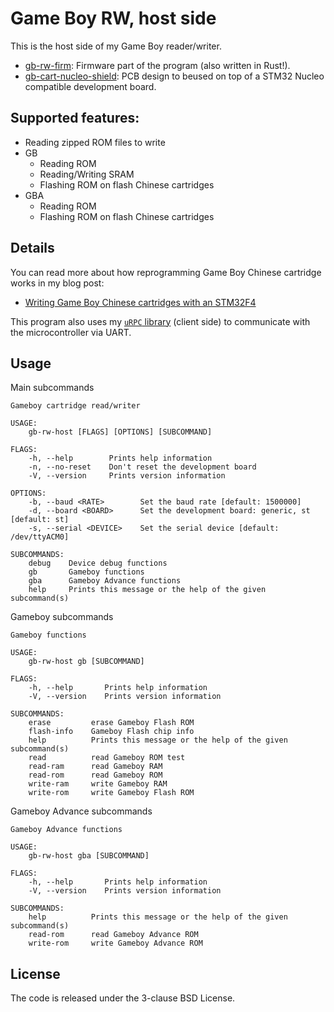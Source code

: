 # Game Boy RW, host side

This is the host side of my Game Boy reader/writer.

- [gb-rw-firm](https://github.com/Dhole/gb-rw-firm): Firmware part of the program (also written in Rust!).
- [gb-cart-nucleo-shield](https://github.com/Dhole/gb-cart-nucleo-shield): PCB
  design to beused on top of a STM32 Nucleo compatible development board.

## Supported features:

- Reading zipped ROM files to write
- GB
    - Reading ROM
    - Reading/Writing SRAM
    - Flashing ROM on flash Chinese cartridges
- GBA
    - Reading ROM
    - Flashing ROM on flash Chinese cartridges

## Details

You can read more about how reprogramming Game Boy Chinese cartridge works in my blog post:

- [Writing Game Boy Chinese cartridges with an STM32F4](https://dhole.github.io/post/gameboy_cartridge_rw_1/)

This program also uses my [`uRPC` library](https://github.com/Dhole/urpc)
(client side) to communicate with the microcontroller via UART.

## Usage

Main subcommands
```
Gameboy cartridge read/writer

USAGE:
    gb-rw-host [FLAGS] [OPTIONS] [SUBCOMMAND]

FLAGS:
    -h, --help        Prints help information
    -n, --no-reset    Don't reset the development board
    -V, --version     Prints version information

OPTIONS:
    -b, --baud <RATE>        Set the baud rate [default: 1500000]
    -d, --board <BOARD>      Set the development board: generic, st [default: st]
    -s, --serial <DEVICE>    Set the serial device [default: /dev/ttyACM0]

SUBCOMMANDS:
    debug    Device debug functions
    gb       Gameboy functions
    gba      Gameboy Advance functions
    help     Prints this message or the help of the given subcommand(s)
```

Gameboy subcommands
```
Gameboy functions

USAGE:
    gb-rw-host gb [SUBCOMMAND]

FLAGS:
    -h, --help       Prints help information
    -V, --version    Prints version information

SUBCOMMANDS:
    erase         erase Gameboy Flash ROM
    flash-info    Gameboy Flash chip info
    help          Prints this message or the help of the given subcommand(s)
    read          read Gameboy ROM test
    read-ram      read Gameboy RAM
    read-rom      read Gameboy ROM
    write-ram     write Gameboy RAM
    write-rom     write Gameboy Flash ROM
```

Gameboy Advance subcommands
```
Gameboy Advance functions

USAGE:
    gb-rw-host gba [SUBCOMMAND]

FLAGS:
    -h, --help       Prints help information
    -V, --version    Prints version information

SUBCOMMANDS:
    help          Prints this message or the help of the given subcommand(s)
    read-rom      read Gameboy Advance ROM
    write-rom     write Gameboy Advance ROM
```

## License

The code is released under the 3-clause BSD License.

